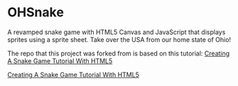 # OHSnake
A revamped snake game with HTML5 Canvas and JavaScript that displays sprites using a sprite sheet.
Take over the USA from our home state of Ohio!

The repo that this project was forked from is based on this tutorial: [Creating A Snake Game Tutorial With HTML5](http://rembound.com/articles/creating-a-snake-game-tutorial-with-html5)

[Creating A Snake Game Tutorial With HTML5](http://rembound.com/articles/creating-a-snake-game-tutorial-with-html5)
